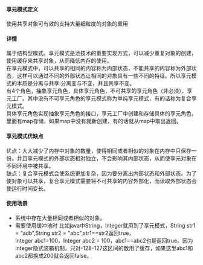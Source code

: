 #### 享元模式定义
使用共享对象可有效的支持大量细粒度的对象的重用
#### 详情
属于结构型模式。享元模式是池技术的重要实现方式，可以减少重复对象的创建，使用缓存来共享对象，从而降低内存的使用。  
在享元模式中，可以共享的相同的内容称为内部状态，不能共享的内容称为外部状态，这样可以通过不同的外部状态让相同的对象具有一些不同的特征。所以享元模式的本质是分离与共享:分离变与不变，并且共享不变。  
有4个角色，抽象享元角色，具体享元角色，不可共享的享元角色（非必须），享元工厂。其中没有不可享元角色的享元模式称为单纯享元模式，有的话称为复合享元模式。  
具体享元角色实现抽象享元角色的接口，享元工厂中创建和存储具体的享元角色，里面有map存储，如果map中没有就新创建，有的话就从map中取出返回。  
#### 享元模式优缺点
优点：大大减少了内存中对象的数量，使得相同或者相似的对象在内存中只保存一份。并且享元模式的外部状态相对独立，不会影响其内部状态，从而使享元对象在不同环境中被共享。  
缺点：复合享元模式会使系统更加复杂，因为要分离出内部状态和外部状态。为了使对象可以共享，复合享元模式需要将不可共享的内容外部化，而读取外部状态会使运行时间变长。
#### 使用场景
- 系统中存在大量相同或者相似的对象。
- 需要使用缓冲池时
比如java中String，Integer就用到了享元模式，String str1 = “adb”,String str2 = "abc",str1==str2返回true，  
Integer abc1=100，Integer abc2 = 100，abc1==abc2也是返回true。因为Integer隐式装箱机制，只对-128-127这区间的数用了缓存，如果这里abc1和abc2都换成200就会返回false。



